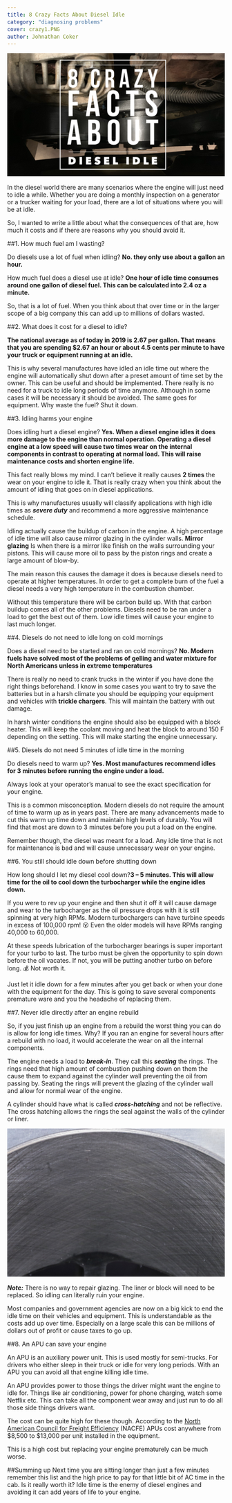 ```yaml
---
title: 8 Crazy Facts About Diesel Idle
category: "diagnosing problems"
cover: crazy1.PNG
author: Johnathan Coker
---
```


![unsplash.com](./crazy1.PNG)


In the diesel world there are many scenarios where the engine will just need to idle a while. Whether you are doing a monthly inspection on a generator or a trucker waiting for your load, there are a lot of situations where you will be at idle. 


So, I wanted to write a little about what the consequences of that are, how much it costs and if there are reasons why you should avoid it. 


##1. How much fuel am I wasting?

Do diesels use a lot of fuel when idling? **No. they only use about a gallon an hour.**  

How much fuel does a diesel use at idle? **One hour of idle time consumes around one gallon of diesel fuel. This can be calculated into 2.4 oz a minute.**

So, that is a lot of fuel. When you think about that over time or in the larger scope of a big company this can add up to millions of dollars wasted. 

##2. What does it cost for a diesel to idle? 

**The national average as of today in 2019 is 2.67 per gallon. That means that you are spending $2.67 an hour or about 4.5 cents per minute to have your truck or equipment running at an idle.** 

This is why several manufactures have idled an idle time out where the engine will automatically shut down after a preset amount of time set by the owner. This can be useful and should be implemented. There really is no need for a truck to idle long periods of time anymore. Although in some cases it will be necessary it should be avoided. The same goes for equipment. Why waste the fuel? Shut it down. 

##3. Idling harms your engine

Does idling hurt a diesel engine? **Yes. When a diesel engine idles it does more damage to the engine than normal operation. Operating a diesel engine at a low speed will cause **two times** wear on the internal components in contrast to operating at normal load. This will raise maintenance costs and shorten engine life.** 

This fact really blows my mind. I can’t believe it really causes **2 times** the wear on your engine to idle it. That is really crazy when you think about the amount of idling that goes on in diesel applications. 

This is why manufactures usually will classify applications with high idle times as ***severe duty*** and recommend a more aggressive maintenance schedule. 

Idling actually cause the buildup of carbon in the engine. A high percentage of idle time will also cause mirror glazing in the cylinder walls. **Mirror glazing** Is when there is a mirror like finish on the walls surrounding your pistons. This will cause more oil to pass by the piston rings and create a large amount of blow-by. 

The main reason this causes the damage it does is because diesels need to operate at higher temperatures. In order to get a complete burn of the fuel a diesel needs a very high temperature in the combustion chamber. 

Without this temperature there will be carbon build up. With that carbon buildup comes all of the other problems. Diesels need to be ran under a load to get the best out of them. Low idle times will cause your engine to last much longer. 


##4. Diesels do not need to idle long on cold mornings

Does a diesel need to be started and ran on cold mornings? **No. Modern fuels have solved most of the problems of gelling and water mixture for North Americans unless in extreme temperatures**

There is really no need to crank trucks in the winter if you have done the right things beforehand. I know in some cases you want to try to save the batteries but in a harsh climate you should be equipping your equipment and vehicles with **trickle chargers**. This will maintain the battery with out damage. 

In harsh winter conditions the engine should also be equipped with a block heater. This will keep the coolant moving and heat the block to around 150 F depending on the setting. This will make starting the engine unnecessary.  

##5. Diesels do not need 5 minutes of idle time in the morning

Do diesels need to warm up? **Yes. Most manufactures recommend idles for 3 minutes before running the engine under a load.**

Always look at your operator’s manual to see the exact specification for your engine.  

This is a common misconception. Modern diesels do not require the amount of time to warm up as in years past. There are many advancements made to cut this warm up time down and maintain high levels of durably. You will find that most are down to 3 minutes before you put a load on the engine. 

Remember though, the diesel was meant for a load. Any idle time that is not for maintenance is bad and will cause unnecessary wear on your engine. 

##6. You still should idle down before shutting down

How long should I let my diesel cool down?**3 – 5 minutes. This will allow time for the oil to cool down the turbocharger while the engine idles down.**

If you were to rev up your engine and then shut it off it will cause damage and wear to the turbocharger as the oil pressure drops with it is still spinning at very high RPMs. Modern turbochargers can have turbine speeds in excess of 100,000 rpm! 😮 Even the older models will have RPMs ranging 40,000 to 60,000. 

At these speeds lubrication of the turbocharger bearings is super important for your turbo to last. The turbo must be given the opportunity to spin down before the oil vacates. If not, you will be putting another turbo on before long. 💰 Not worth it. 

Just let it idle down for a few minutes after you get back or when your done with the equipment for the day. This is going to save several components premature ware and you the headache of replacing them. 

##7. Never idle directly after an engine rebuild

So, if you just finish up an engine from a rebuild the worst thing you can do is allow for long idle times. Why? If you ran an engine for several hours after a rebuild with no load, it would accelerate the wear on all the internal components. 

The engine needs a load to ***break-in***. They call this ***seating*** the rings. The rings need that high amount of combustion pushing down on them the cause them to expand against the cylinder wall preventing the oil from passing by. Seating the rings will prevent the glazing of the cylinder wall and allow for normal wear of the engine.

A cylinder should have what is called ***cross-hatching*** and not be reflective. The cross hatching allows the rings the seal against the walls of the cylinder or liner. 

![hatch.png](./hatch.jpg)

***Note:*** There is no way to repair glazing. The liner or block will need to be replaced. So idling can literally ruin your engine. 

Most companies and government agencies are now on a big kick to end the idle time on their vehicles and equipment. This is understandable as the costs add up over time. Especially on a large scale this can be millions of dollars out of profit or cause taxes to go up. 
 
##8. An APU can save your engine

An APU is an auxiliary power unit. This is used mostly for semi-trucks. For drivers who either sleep in their truck or idle for very long periods. With an APU you can avoid all that engine killing idle time. 

An APU provides power to those things the driver might want the engine to idle for. Things like air conditioning, power for phone charging, watch some Netflix etc. This can take all the component wear away and just run to do all those side things drivers want. 

The cost can be quite high for these though. According to the [North American Council for Freight Efficiency]( https://nacfe.org/) (NACFE) APUs cost anywhere from $8,500 to $13,000 per unit installed in the equipment.  

This is a high cost but replacing your engine prematurely can be much worse. 


##Summing up
Next time you are sitting longer than just a few minutes remember this list and the high price to pay for that little bit of AC time in the cab. Is it really worth it? Idle time is the enemy of diesel engines and avoiding it can add years of life to your engine. 


